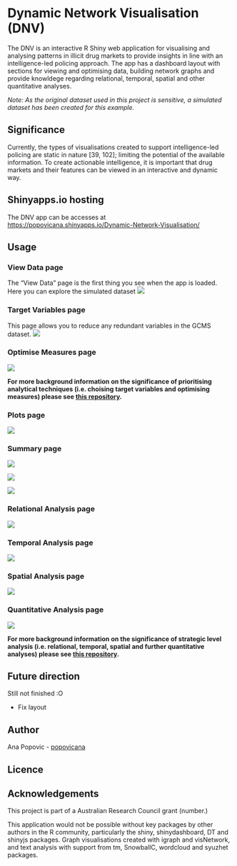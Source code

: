 
# Dynamic Network Visualisation (DNV)

The DNV is an interactive R Shiny web application for visualising and
analysing patterns in illicit drug markets to provide insights in line
with an intelligence-led policing approach. The app has a dashboard
layout with sections for viewing and optimising data, building network
graphs and provide knowldege regarding relational, temporal, spatial and
other quantitative analyses.

*Note: As the original dataset used in this project is sensitive, a
simulated dataset has been created for this example.*

## Significance

Currently, the types of visualisations created to support
intelligence-led policing are static in nature \[39, 102\]; limiting the
potential of the available information. To create actionable
intelligence, it is important that drug markets and their features can
be viewed in an interactive and dynamic way.

## Shinyapps.io hosting

The DNV app can be accesses at
<https://popovicana.shinyapps.io/Dynamic-Network-Visualisation/>

## Usage

### View Data page

The “View Data” page is the first thing you see when the app is loaded.
Here you can explore the simulated dataset ![](Images/01_View_Data.png)

### Target Variables page

This page allows you to reduce any redundant variables in the GCMS
dataset. ![](Images/02_Tar_Var.png)

### Optimise Measures page

![](Images/03_Optimise.png)

**For more background information on the significance of prioritising analytical techniques (i.e. choising target variables and optimising measures) please see [this repository](https://github.com/PopovicAna/Prioritisation-of-analytical-techniques).**

### Plots page

![](Images/04_Network_plots.png)

### Summary page

![](Images/05_Lookup.png)

![](Images/06_Variables.png)

![](Images/07_Correlation.png)

### Relational Analysis page

![](Images/08_Relational.png)

### Temporal Analysis page

![](Images/09_Temporal.png)

### Spatial Analysis page

![](Images/10_Spatail.png)

### Quantitative Analysis page

![](Images/11_Quant.png)

**For more background information on the significance of strategic level analysis (i.e. relational, temporal, spatial and further quantitative analyses) please see [this repository](https://github.com/PopovicAna/Analysing-illicit-drug-networks).**

## Future direction

Still not finished :O

  - Fix layout

## Author

Ana Popovic - [popovicana](https://github.com/PopovicAna)

## Licence

## Acknowledgements

This project is part of a Australian Research Council grant (number.)

This application would not be possible without key packages by other
authors in the R community, particularly the shiny, shinydashboard, DT
and shinyjs packages. Graph visualisations created with igraph and
visNetwork, and text analysis with support from tm, SnowballC, wordcloud
and syuzhet packages.
